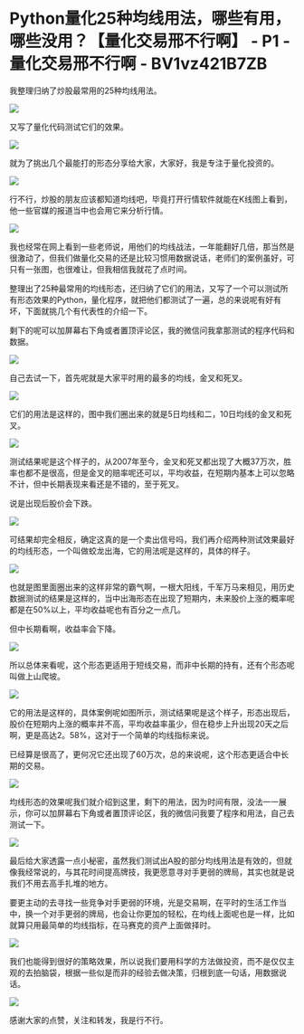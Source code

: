 # Python量化25种均线用法，哪些有用，哪些没用？【量化交易邢不行啊】 - P1 - 量化交易邢不行啊 - BV1vz421B7ZB

我整理归纳了炒股最常用的25种均线用法。

![](img/a565e4f7f193956d4d93e5444f5c0099_1.png)

又写了量化代码测试它们的效果。

![](img/a565e4f7f193956d4d93e5444f5c0099_3.png)

就为了挑出几个最能打的形态分享给大家，大家好，我是专注于量化投资的。

![](img/a565e4f7f193956d4d93e5444f5c0099_5.png)

行不行，炒股的朋友应该都知道均线吧，毕竟打开行情软件就能在K线图上看到，他一些官媒的报道当中也会用它来分析行情。



![](img/a565e4f7f193956d4d93e5444f5c0099_7.png)

我也经常在网上看到一些老师说，用他们的均线战法，一年能翻好几倍，那当然是很激动了，但我们做量化交易的还是比较习惯用数据说话，老师们的案例虽好，可只有一张图，也很难让，但我相信我就花了点时间。

整理出了25种最常用的均线形态，还归纳了它们的用法，又写了一个可以测试所有形态效果的Python，量化程序，就把他们都测试了一遍，总的来说呢有好有坏，下面就挑几个有代表性的介绍一下。

剩下的呢可以加屏幕右下角或者置顶评论区，我的微信问我拿那测试的程序代码和数据。

![](img/a565e4f7f193956d4d93e5444f5c0099_9.png)

自己去试一下，首先呢就是大家平时用的最多的均线，金叉和死叉。

![](img/a565e4f7f193956d4d93e5444f5c0099_11.png)

它们的用法是这样的，图中我们圈出来的就是5日均线和二，10日均线的金叉和死叉。

![](img/a565e4f7f193956d4d93e5444f5c0099_13.png)

测试结果呢是这个样子的，从2007年至今，金叉和死叉都出现了大概37万次，胜率也都不是很高，但是金叉的赔率呢还可以，平均收益，在短期内基本上可以忽略不计，但中长期表现来看还是不错的，至于死叉。

说是出现后股价会下跌。

![](img/a565e4f7f193956d4d93e5444f5c0099_15.png)

可结果却完全相反，确定这真的是一个卖出信号吗，我们再介绍两种测试效果最好的均线形态，一个叫做蛟龙出海，它的用法呢是这样的，具体的样子。



![](img/a565e4f7f193956d4d93e5444f5c0099_17.png)

也就是图里面圈出来的这样非常的霸气啊，一根大阳线，千军万马来相见，用历史数据测试的结果是这样的，当中出海形态在出现了短期内，未来股价上涨的概率呢都是在50%以上，平均收益呢也有百分之一点几。

但中长期看啊，收益率会下降。

![](img/a565e4f7f193956d4d93e5444f5c0099_19.png)

所以总体来看呢，这个形态更适用于短线交易，而非中长期的持有，还有个形态呢叫做上山爬坡。

![](img/a565e4f7f193956d4d93e5444f5c0099_21.png)

它的用法是这样的，具体案例呢如图所示，测试结果呢是这个样子，形态出现后，股价在短期内上涨的概率并不高，平均收益率虽少，但在稳步上升出现20天之后啊，更是高达2。58%，这对于一个简单的均线指标来说。

已经算是很高了，更何况它还出现了60万次，总的来说呢，这个形态更适合中长期的交易。

![](img/a565e4f7f193956d4d93e5444f5c0099_23.png)

均线形态的效果呢我们就介绍到这里，剩下的用法，因为时间有限，没法一一展示，你可以加屏幕右下角或者置顶评论区，我的微信问我要了程序和用法，自己去测试一下。



![](img/a565e4f7f193956d4d93e5444f5c0099_25.png)

最后给大家透露一点小秘密，虽然我们测试出A股的部分均线用法是有效的，但就像我经常说的，与其花时间提高牌技，我更愿意寻对手更弱的牌局，其实也就是说我们不用去高手扎堆的地方。

要更主动的去寻找一些竞争对手更弱的环境，光是交易啊，在平时的生活工作当中，换一个对手更弱的牌局，也会让你更加的轻松，在均线上面呢也是一样，比如就算只用最简单的均线指标，在马赛克的资产上面做择时。



![](img/a565e4f7f193956d4d93e5444f5c0099_27.png)

我们也能得到很好的策略效果，所以说我们要用科学的方法做投资，而不是仅仅主观的去拍脑袋，根据一些似是而非的经验去做决策，归根到底一句话，用数据说话。



![](img/a565e4f7f193956d4d93e5444f5c0099_29.png)

感谢大家的点赞，关注和转发，我是行不行。